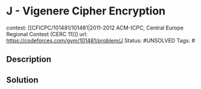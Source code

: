 # J - Vigenere Cipher Encryption

contest: [[CFICPC/101481/101481|2011-2012 ACM-ICPC, Central Europe Regional Contest (CERC 11)]]
url: https://codeforces.com/gym/101481/problem/J
Status: #UNSOLVED
Tags: #

## Description

## Solution

